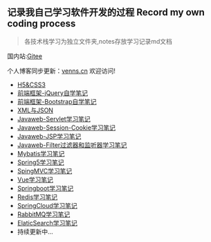 ## 记录我自己学习软件开发的过程 Record my own coding process

> 各技术栈学习为独立文件夹,notes存放学习记录md文档

国内站:[Gitee](https://gitee.com/venns/venns-study)

个人博客同步更新：[venns.cn](https://www.venns.cn) 欢迎访问!

- [H5&CSS3](notes/H5&CSS3.md)
- [前端框架-jQuery自学笔记](notes/jquery.md)
- [前端框架-Bootstrap自学笔记](notes/Bootstrap.md)
- [XML与JSON](notes/XML与JSON.md)
- [Javaweb-Servlet学习笔记](notes/JavaWeb-Servlet.md)
- [Javaweb-Session-Cookie学习笔记](notes/Cookie-Session.md)
- [Javaweb-JSP学习笔记](notes/Javaweb-JSP学习笔记.md)
- [Javaweb-Filter过滤器和监听器学习笔记](notes/Javaweb-Filter.md)
- [Mybatis学习笔记](notes/Mybatis.md)
- [Spring5学习笔记](notes/Spring.md)
- [SpingMVC学习笔记](notes/SpringMVC.md)
- [Vue学习笔记](notes/vue.md)
- [Springboot学习笔记](notes/SpringBoot.md)
- [Redis学习笔记](notes/Redis.md)
- [SpringCloud学习笔记](notes/SpringCloud.md)
- [RabbitMQ学习笔记](notes/RabbitMQ.md)
- [ElaticSearch学习笔记](notes/ElaticSearch.md)
- 持续更新中...